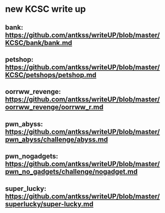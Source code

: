 # new KCSC write up 
## bank: https://github.com/antkss/writeUP/blob/master/KCSC/bank/bank.md
## petshop: https://github.com/antkss/writeUP/blob/master/KCSC/petshops/petshop.md
## oorrww_revenge: https://github.com/antkss/writeUP/blob/master/oorrww_revenge/oorrww_r.md
## pwn_abyss: https://github.com/antkss/writeUP/blob/master/pwn_abyss/challenge/abyss.md
## pwn_nogadgets: https://github.com/antkss/writeUP/blob/master/pwn_no_gadgets/challenge/nogadget.md
## super_lucky: https://github.com/antkss/writeUP/blob/master/superlucky/super-lucky.md
